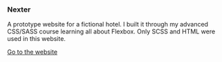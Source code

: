 ### Nexter

A prototype website for a fictional hotel. I built it through my advanced CSS/SASS course learning all about Flexbox. Only SCSS and HTML were used in this website.

[Go to the website](https://www.donz.website/trillo-d)
